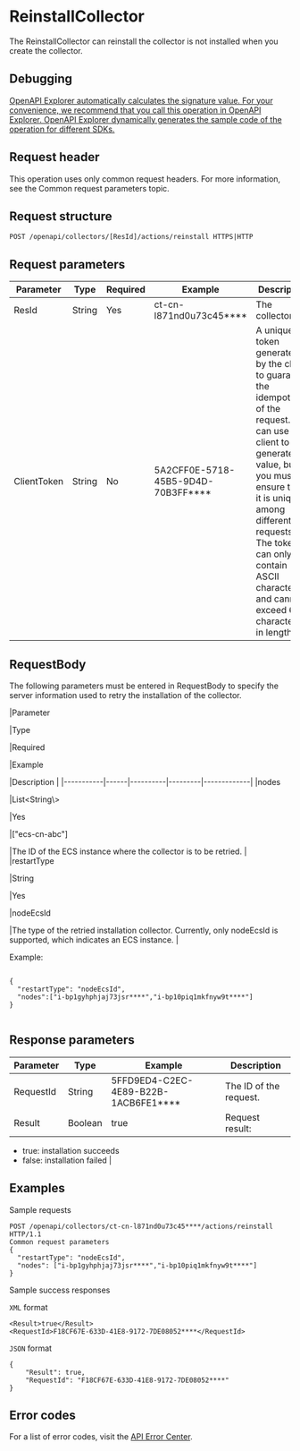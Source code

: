 # ReinstallCollector

The ReinstallCollector can reinstall the collector is not installed when you create the collector.

## Debugging

[OpenAPI Explorer automatically calculates the signature value. For your convenience, we recommend that you call this operation in OpenAPI Explorer. OpenAPI Explorer dynamically generates the sample code of the operation for different SDKs.](https://api.aliyun.com/#product=elasticsearch&api=ReinstallCollector&type=ROA&version=2017-06-13)

## Request header

This operation uses only common request headers. For more information, see the Common request parameters topic.

## Request structure

```
POST /openapi/collectors/[ResId]/actions/reinstall HTTPS|HTTP
```

## Request parameters

|Parameter|Type|Required|Example|Description|
|---------|----|--------|-------|-----------|
|ResId|String|Yes|ct-cn-l871nd0u73c45\*\*\*\*|The collector ID. |
|ClientToken|String|No|5A2CFF0E-5718-45B5-9D4D-70B3FF\*\*\*\*|A unique token generated by the client to guarantee the idempotency of the request. You can use the client to generate the value, but you must ensure that it is unique among different requests. The token can only contain ASCII characters and cannot exceed 64 characters in length. |

## RequestBody

The following parameters must be entered in RequestBody to specify the server information used to retry the installation of the collector.

|Parameter

|Type

|Required

|Example

|Description |
|-----------|------|----------|---------|-------------|
|nodes

|List<String\\\>

|Yes

|\["ecs-cn-abc"\]

|The ID of the ECS instance where the collector is to be retried. |
|restartType

|String

|Yes

|nodeEcsId

|The type of the retried installation collector. Currently, only nodeEcsId is supported, which indicates an ECS instance. |

Example:

```

{
  "restartType": "nodeEcsId",
  "nodes":["i-bp1gyhphjaj73jsr****","i-bp10piq1mkfnyw9t****"]
}
            
```

## Response parameters

|Parameter|Type|Example|Description|
|---------|----|-------|-----------|
|RequestId|String|5FFD9ED4-C2EC-4E89-B22B-1ACB6FE1\*\*\*\*|The ID of the request. |
|Result|Boolean|true|Request result:

-   true: installation succeeds
-   false: installation failed |

## Examples

Sample requests

```
POST /openapi/collectors/ct-cn-l871nd0u73c45****/actions/reinstall HTTP/1.1
Common request parameters
{
  "restartType": "nodeEcsId",
  "nodes": ["i-bp1gyhphjaj73jsr****","i-bp10piq1mkfnyw9t****"]
}
```

Sample success responses

`XML` format

```
<Result>true</Result>
<RequestId>F18CF67E-633D-41E8-9172-7DE08052****</RequestId>
```

`JSON` format

```
{
    "Result": true,
    "RequestId": "F18CF67E-633D-41E8-9172-7DE08052****"
}
```

## Error codes

For a list of error codes, visit the [API Error Center](https://error-center.alibabacloud.com/status/product/elasticsearch).

